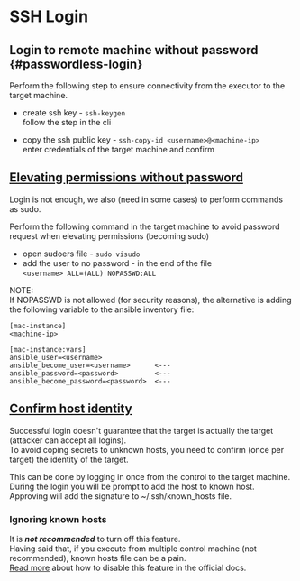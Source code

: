 
# SSH Login

## Login to remote machine without password {#passwordless-login}

Perform the following step to ensure connectivity from the executor to the target machine.

* create ssh key - `ssh-keygen`\
  follow the step in the cli

* copy the ssh public key - `ssh-copy-id <username>@<machine-ip>`\
  enter credentials of the target machine and confirm

## [Elevating permissions without password](#passwordless-elevation)

Login is not enough, we also (need in some cases) to perform commands as sudo.

Perform the following command in the target machine to avoid password request when elevating permissions (becoming sudo)

* open sudoers file - `sudo visudo`
* add the user to no password - in the end of the file\
  `<username> ALL=(ALL) NOPASSWD:ALL`

NOTE:\
If NOPASSWD is not allowed (for security reasons), the alternative is adding the following variable to the ansible inventory file:

```
[mac-instance]
<machine-ip>

[mac-instance:vars]
ansible_user=<username>
ansible_become_user=<username>      <---
ansible_password=<password>         <---
ansible_become_password=<password>  <---
```

## [Confirm host identity](#known-hosts)

Successful login doesn't guarantee that the target is actually the target (attacker can accept all logins). \
To avoid coping secrets to unknown hosts, you need to confirm (once per target) the identity of the target. 

This can be done by logging in once from the control to the target machine. \
During the login you will be prompt to add the host to known host. \
Approving will add the signature to ~/.ssh/known_hosts file.

### Ignoring known hosts
It is ***not recommended*** to turn off this feature. \
Having said that, if you execute from multiple control machine (not recommended), known hosts file can be a pain. \
[Read more](https://docs.ansible.com/ansible/latest/user_guide/intro_getting_started.html#host-key-checking) about how to disable this feature in the official docs.

